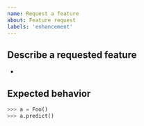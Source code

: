 ```yaml
---
name: Request a feature
about: Feature request
labels: 'enhancement'
---
```


## Describe a requested feature

-

## Expected behavior

```python
>>> a = Foo()
>>> a.predict()
```
